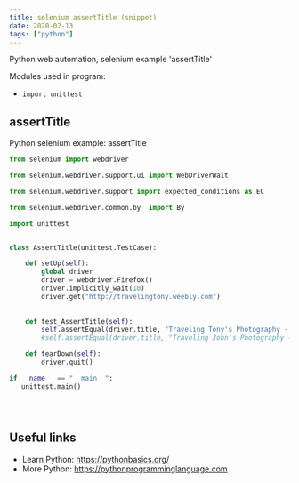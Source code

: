 ```yaml
---
title: selenium assertTitle (snippet)
date: 2020-02-13
tags: ["python"]
---
```

Python web automation, selenium example 'assertTitle'


Modules used in program: 
* `import unittest`

## assertTitle

Python selenium example: assertTitle

```python
from selenium import webdriver

from selenium.webdriver.support.ui import WebDriverWait

from selenium.webdriver.support import expected_conditions as EC

from selenium.webdriver.common.by  import By

import unittest


class AssertTitle(unittest.TestCase):

    def setUp(self):
        global driver
        driver = webdriver.Firefox()
        driver.implicitly_wait(10)
        driver.get("http://travelingtony.weebly.com")
    
    
    def test_AssertTitle(self):
        self.assertEqual(driver.title, "Traveling Tony's Photography - Welcome")   #Should pass
        #self.assertEqual(driver.title, "Traveling John's Photography - Welcome")    #Should fail and display assertionError

    def tearDown(self):
        driver.quit()

if __name__ == "__main__":
   unittest.main()





```

## Useful links

- Learn Python: https://pythonbasics.org/
- More Python: https://pythonprogramminglanguage.com
